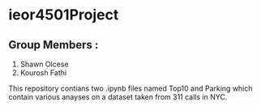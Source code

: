 # ieor4501Project

## Group Members : 

1. Shawn Olcese
2. Kourosh Fathi

This repository contians two .ipynb files named Top10 and Parking which contain various anayses on a dataset taken from 311 calls in NYC.
